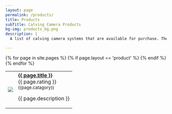 ```yaml
---
layout: page
permalink: /products/
title: Products
subTitle: Calving Camera Products
bg-img: products_bg.png
description: |
  A list of calving camera systems that are available for purchase. The list contains long range and short range IP calving camera systems.

---
```


<table class="table">
   <tbody>
   {% for page in site.pages %}
      {% if page.layout == 'product' %}
      <tr>
         <td class="col-md-2">
            <!-- product image-->
            <a href="{{ page.url }}"><img src="/img/products/{{ page.image }}" class="img-polaroid small-img"></a>
         </td>
         <td>
            <!-- product title--><a href="{{ page.url }}"><strong>{{ page.title }}</strong></a>
            <!-- buy button-->
            <!--<button id="buy-ip-camera-1" data-product-title="Wireless PTZ IP Camera" role="button" data-toggle="modal" class="btn btn-primary btn-mini buy"><i class="icon-shopping-cart icon-white"></i>{{ page.price }}</button>
            -->
            <div>
               <!-- product rating-->
               <span class="stars" id="rating-{{ page.slug }}" data-rating="{{page.rating}}" data-suspended="suspended">
               </span>
                     <span>{{ page.rating }}</span>
            </div>
            <!-- product information-->
            <div>
               <small class="muted">
                  <div>{{page.catagory}}</div>
               </small>
            </div>
            <!-- product description-->
            <p>{{ page.description }}
            </p>
         </td>
         <script type="application/ld+json">
         {
            "@context": "http://schema.org",
            "@type": "Product",
            "name": "{{page.title}}",
            "offers": {
               "@type": "Offer",
               "price": "{{page.price}}",
               "priceCurrency": "EUR"
            },
            "aggregateRating": {
               "@type": "AggregateRating",
               "ratingValue": "{{page.rating}}",
               "reviewCount": "{{page.reviews}}"
            }
         }
         </script>
      </tr>
      {% endif %}
   {% endfor %}
   </tbody>
</table>